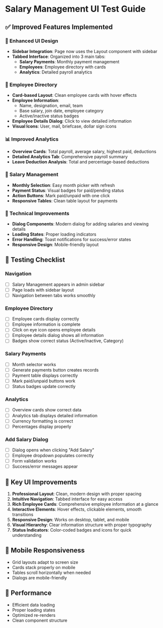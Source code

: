 # Salary Management UI Test Guide

## ✅ **Improved Features Implemented**

### **🎨 Enhanced UI Design**
- **Sidebar Integration**: Page now uses the Layout component with sidebar
- **Tabbed Interface**: Organized into 3 main tabs:
  - **Salary Payments**: Monthly payment management
  - **Employees**: Employee directory with cards
  - **Analytics**: Detailed payroll analytics

### **👥 Employee Directory**
- **Card-based Layout**: Clean employee cards with hover effects
- **Employee Information**: 
  - Name, designation, email, team
  - Base salary, join date, employee category
  - Active/inactive status badges
- **Employee Details Dialog**: Click to view detailed information
- **Visual Icons**: User, mail, briefcase, dollar sign icons

### **📊 Improved Analytics**
- **Overview Cards**: Total payroll, average salary, highest paid, deductions
- **Detailed Analytics Tab**: Comprehensive payroll summary
- **Leave Deduction Analysis**: Total and percentage-based deductions

### **💼 Salary Management**
- **Monthly Selection**: Easy month picker with refresh
- **Payment Status**: Visual badges for paid/pending status
- **Action Buttons**: Mark paid/unpaid with one click
- **Responsive Tables**: Clean table layout for payments

### **🔧 Technical Improvements**
- **Dialog Components**: Modern dialog for adding salaries and viewing details
- **Loading States**: Proper loading indicators
- **Error Handling**: Toast notifications for success/error states
- **Responsive Design**: Mobile-friendly layout

## **🧪 Testing Checklist**

### **Navigation**
- [ ] Salary Management appears in admin sidebar
- [ ] Page loads with sidebar layout
- [ ] Navigation between tabs works smoothly

### **Employee Directory**
- [ ] Employee cards display correctly
- [ ] Employee information is complete
- [ ] Click on eye icon opens employee details
- [ ] Employee details dialog shows all information
- [ ] Badges show correct status (Active/Inactive, Category)

### **Salary Payments**
- [ ] Month selector works
- [ ] Generate payments button creates records
- [ ] Payment table displays correctly
- [ ] Mark paid/unpaid buttons work
- [ ] Status badges update correctly

### **Analytics**
- [ ] Overview cards show correct data
- [ ] Analytics tab displays detailed information
- [ ] Currency formatting is correct
- [ ] Percentages display properly

### **Add Salary Dialog**
- [ ] Dialog opens when clicking "Add Salary"
- [ ] Employee dropdown populates correctly
- [ ] Form validation works
- [ ] Success/error messages appear

## **🎯 Key UI Improvements**

1. **Professional Layout**: Clean, modern design with proper spacing
2. **Intuitive Navigation**: Tabbed interface for easy access
3. **Rich Employee Cards**: Comprehensive employee information at a glance
4. **Interactive Elements**: Hover effects, clickable elements, smooth transitions
5. **Responsive Design**: Works on desktop, tablet, and mobile
6. **Visual Hierarchy**: Clear information structure with proper typography
7. **Status Indicators**: Color-coded badges and icons for quick understanding

## **📱 Mobile Responsiveness**
- Grid layouts adapt to screen size
- Cards stack properly on mobile
- Tables scroll horizontally when needed
- Dialogs are mobile-friendly

## **🚀 Performance**
- Efficient data loading
- Proper loading states
- Optimized re-renders
- Clean component structure

